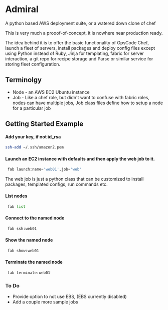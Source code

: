 Admiral
=======

A python based AWS deployment suite, or a watered down clone of chef

This is very much a prooof-of-concept, it is nowhere near production ready.

The idea behind it is to offer the basic functionality of OpsCode Chef, 
launch a fleet of servers, install packages and deploy config files
except using Python instead of Ruby, Jinja for templating, 
fabric for server interaction, a git repo for recipe storage 
and Parse or similar service for storing fleet configuration.

Terminolgy
-----
- Node - an AWS EC2 Ubuntu instance
- Job - Like a chef role, but didn't want to confuse with fabric roles, nodes can have multiple jobs, Job class files define how to setup a node for a particular job

Getting Started Example
-----------------------

#### Add your key, if not id_rsa
```bash
ssh-add ~/.ssh/amazon2.pem 
```

#### Launch an EC2 instance with defaults and then apply the web job to it.
```python
 fab launch:name='web01',job='web'
```

The web job is just a python class that can be customized to install packages, templated configs, run commands etc.

#### List nodes
```python
 fab list
```

#### Connect to the named node
```python
 fab ssh:web01
```

#### Show the named node
```python
 fab show:web01
```

#### Terminate the named node
```python
 fab terminate:web01
```

### To Do
- Provide option to not use EBS, (EBS currently disabled)
- Add a couple more sample jobs
